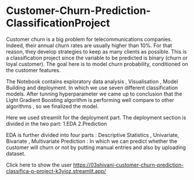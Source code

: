 # Customer-Churn-Prediction-ClassificationProject

Customer churn is a big problem for telecommunications companies. Indeed, their annual churn rates are usually higher than 10%. For that reason, they develop strategies to keep as many clients as possible. This is a classification project since the variable to be predicted is binary (churn or loyal customer). The goal here is to model churn probability, conditioned on the customer features.

The Notebook contains exploratory data analysis , Visualisation , Model Building and deployment. In which we use seven different classification models. After tunning hyperparameter we came up to conclusion that the Light Gradient Boosting algorithm is performing well compare to other algorithms , so we finalized the model.

Here we used streamlit for the deployment part.
The deployment section is divided in the two part:
1.EDA 
2.Prediction
 
EDA is further divided into four parts : Descriptive Statistics , Univariate, Bivariate , Multivariate
Prediction : In which we can predict whether the customer will churn or not by putting manual entries and also by uploading dataset.

Click here to show the user
https://03shivani-customer-churn-prediction-classifica-p-project-k3yioz.streamlit.app/
